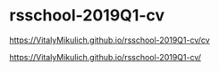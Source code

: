 # rsschool-2019Q1-cv
 https://VitalyMikulich.github.io/rsschool-2019Q1-cv/cv

 https://VitalyMikulich.github.io/rsschool-2019Q1-cv/

